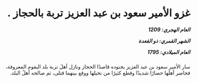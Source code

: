 <h1 dir="rtl">غزو الأمير سعود بن عبد العزيز تربة بالحجاز .</h1>

<h5 dir="rtl">العام الهجري:  1209

الشهر القمري: ذو القعدة

العام الميلادي: 1795</h5>

<p dir="rtl">سار الأمير سعود بن عبد العزيز بجنوده قاصدًا الحجاز ونازل أهلَ تربة بلد البقوم المعروفة، فحاصر أهلَها حصارًا شديدًا وقطع كثيرًا من نخيلها ووقع بينهما قتلى، ثم صالحه أهلُ البلد.</p></br>
